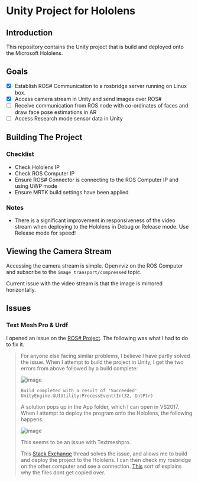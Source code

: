 # Unity Project for Hololens

## Introduction

This repository contains the Unity project that is build and deployed onto the Microsoft Hololens.

## Goals

* [x] Establish ROS# Communication to a rosbridge server running on Linux box.
* [x] Access camera stream in Unity and send images over ROS#
* [ ] Receive communication from ROS node with co-ordinates of faces and draw face pose estimations in AR
* [ ] Access Research mode sensor data in Unity

## Building The Project

### Checklist

* Check Hololens IP
* Check ROS Computer IP
* Ensure ROS# Connector is connecting to the ROS Computer IP and using UWP mode
* Ensure MRTK build settings have been applied

### Notes

* There is a significant improvement in responsiveness of the video stream when deploying to the Hololens in Debug or Release mode. Use Release mode for speed!

## Viewing the Camera Stream

Accessing the camera stream is simple. Open rviz on the ROS Computer and subscribe to the `image_transport/compressed` topic.

Current issue with the video stream is that the image is mirrored horizontally.


## Issues

### Text Mesh Pro & Urdf

I opened an issue on the [ROS# Project](https://github.com/siemens/ros-sharp/issues/193). The following was what I had to do to fix it.

>For anyone else facing similar problems, I believe I have partly solved the issue. When I attempt to build the project in Unity, I get the two errors from above followed by a build complete:
>
>![image](https://user-images.githubusercontent.com/17803005/56287900-7b28f500-6115-11e9-8923-b3eba96c8d61.png)
>
>`Build completed with a result of 'Succeeded' UnityEngine.GUIUtility:ProcessEvent(Int32, IntPtr)`
>
>A solution pops up in the App folder, which I can open in VS2017. When I attempt to deploy the program onto the Hololens, the following happens:
>
>![image](https://user-images.githubusercontent.com/17803005/56287626-cb538780-6114-11e9-95f3-c7ee97ca2d19.png)
>
>This seems to be an issue with Textmeshpro.
>
>This [Stack Exchange](https://gamedev.stackexchange.com/questions/162445/upgrade-to-unity-2018-2-2f1-resulting-in-missing-file-errors-from-visual-studio) thread solves the issue, and allows me to build and deploy the project to the Hololens. I can then check my rosbridge on the other computer and see a connection. [This](https://answers.unity.com/questions/1529584/cant-use-namespace-tmpro-with-the-textmeshpro-pack.html) sort of explains why the files dont get copied over.